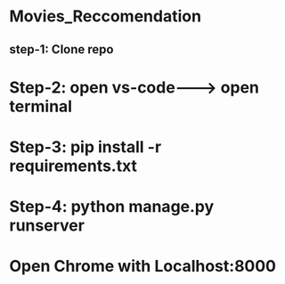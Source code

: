 # Movies_Reccomendation
## step-1: Clone repo
# Step-2: open vs-code---> open terminal
# Step-3: pip install -r requirements.txt
# Step-4: python manage.py runserver
# Open Chrome with Localhost:8000

